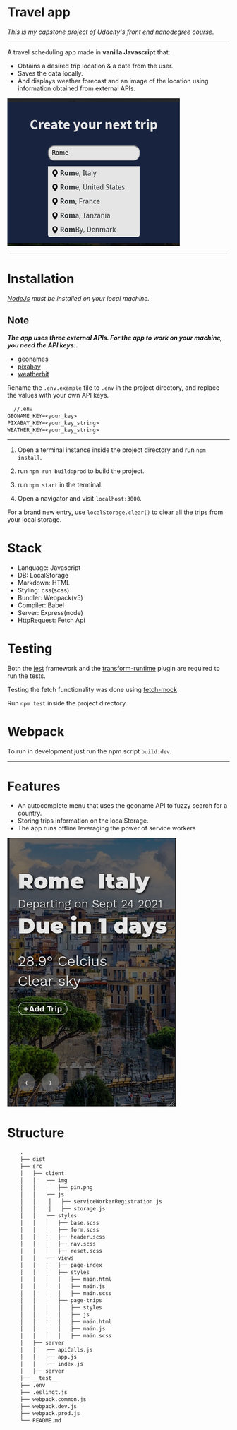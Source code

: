 # Travel app

_This is my capstone project of Udacity's front end nanodegree course._

---

A travel scheduling app made in **vanilla Javascript** that:

* Obtains a desired trip location & a date from the user.
* Saves the data locally.
* And displays weather forecast and an image of the location using information
  obtained from external APIs.

![Alt text](pictures/feature_menu.png?raw=True)

---
# Installation

_[NodeJs](https://nodejs.org/en/) must be installed on your local machine._

## Note

**_The app uses three external APIs. For the app to work on your machine, you need the API keys:._**

* [geonames](http://www.geonames.org/export/web-services.html)
* [pixabay](https://pixabay.com/api/docs/)
* [weatherbit](https://www.weatherbit.io/account/create)

Rename the `.env.example` file to `.env` in the project directory, and replace
the values with your own API keys.

```
  //.env
GEONAME_KEY=<your_key>
PIXABAY_KEY=<your_key_string>
WEATHER_KEY=<your_key_string>
```

---

1. Open a terminal instance inside the project directory and run `npm install`.

2. run `npm run build:prod` to build the project.

3. run `npm start` in the terminal.

4. Open a navigator and visit `localhost:3000`.

For a brand new entry, use `localStorage.clear()` to clear all the trips from
your local storage.

# Stack

* Language: Javascript
* DB: LocalStorage
* Markdown: HTML
* Styling: css(scss)
* Bundler: Webpack(v5)
* Compiler: Babel
* Server: Express(node)
* HttpRequest: Fetch Api

# Testing

Both the [jest](https://jestjs.io) framework and the
[transform-runtime](https://www.npmjs.com/package/@babel/plugin-transform-runtime)
plugin are required to run the tests.

Testing the fetch functionality was done using [fetch-mock](https://www.npmjs.com/package/jest-fetch-mock)

Run `npm test` inside the project directory.

# Webpack

To run in development just run the npm script `build:dev`.

---

# Features

* An autocomplete menu that uses the geoname API to fuzzy search for a country.
* Storing trips information on the localStorage.
* The app runs offline leveraging the power of service workers

![Alt text](pictures/mobile.png?raw=True)

# Structure

```
    .
    ├── dist                   
    ├── src                   
    │   ├── client          
    │   │   ├── img         
    │   │   │   ├── pin.png          
    │   │   ├── js          
    │   │    │   ├── serviceWorkerRegistration.js          
    │   │    │   ├── storage.js          
    │   │   ├── styles          
    │   │   │   ├── base.scss  
    │   │   │   ├── form.scss 
    │   │   │   ├── header.scss          
    │   │   │   ├── nav.scss          
    │   │   │   ├── reset.scss       
    │   │   ├── views          
    │   │   │   ├── page-index 
    │   │   │   ├── styles 
    │   │   │   │   ├── main.html
    │   │   │   │   ├── main.js  
    │   │   │   │   ├── main.scss
    │   │   │   ├── page-trips  
    │   │   │   │   ├── styles 
    │   │   │   │   ├── js    
    │   │   │   │   ├── main.html          
    │   │   │   │   ├── main.js          
    │   │   │   │   ├── main.scss       
    │   ├── server          
    │   │   ├── apiCalls.js 
    │   │   ├── app.js     
    │   │   ├── index.js  
    │   ├── server       
    ├── __test__        
    ├── .env            
    ├── .eslingt.js
    ├── webpack.common.js          
    ├── webpack.dev.js         
    ├── webpack.prod.js       
    └── README.md
```

